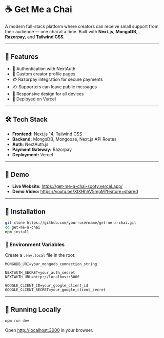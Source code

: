 


# ☕ Get Me a Chai

A modern full-stack platform where creators can receive small support from their audience — one chai at a time. Built with **Next.js**, **MongoDB**, **Razorpay**, and **Tailwind CSS**.

---

## 🌟 Features

- 🔐 Authentication with NextAuth
- 👤 Custom creator profile pages
- 💳 Razorpay integration for secure payments
- ✍️ Supporters can leave public messages
- 📱 Responsive design for all devices
- 🚀 Deployed on Vercel

---

## 🛠️ Tech Stack

- **Frontend:** Next.js 14, Tailwind CSS
- **Backend:** MongoDB, Mongoose, Next.js API Routes
- **Auth:** NextAuth.js
- **Payment Gateway:** Razorpay
- **Deployment:** Vercel

---

## 📸 Demo

- **Live Website:** https://get-me-a-chai-sooty.vercel.app/
- **Demo Video:** https://youtu.be/XIXHhhV5mgM?feature=shared

---

## 🚀 Installation

```bash
git clone https://github.com/your-username/get-me-a-chai.git
cd get-me-a-chai
npm install
````

### 🔐 Environment Variables

Create a `.env.local` file in the root:

```env
MONGODB_URI=your_mongodb_connection_string

NEXTAUTH_SECRET=your_auth_secret
NEXTAUTH_URL=http://localhost:3000

GOOGLE_CLIENT_ID=your_google_client_id
GOOGLE_CLIENT_SECRET=your_google_client_secret

```

---

## 🧪 Running Locally

```bash
npm run dev
```

Open [http://localhost:3000](http://localhost:3000) in your browser.









